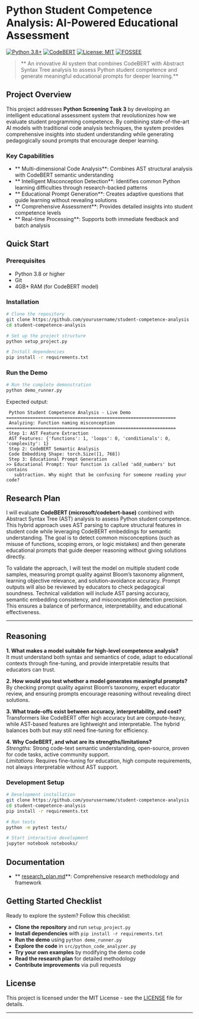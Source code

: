 # Python Student Competence Analysis: AI-Powered Educational Assessment

[![Python 3.8+](https://img.shields.io/badge/python-3.8+-blue.svg)](https://www.python.org/downloads/)
[![CodeBERT](https://img.shields.io/badge/Model-CodeBERT-green.svg)](https://github.com/microsoft/CodeBERT)
[![License: MIT](https://img.shields.io/badge/License-MIT-yellow.svg)](https://opensource.org/licenses/MIT)
[![FOSSEE](https://img.shields.io/badge/Project-FOSSEE%20Internship-orange.svg)]()

> ** An innovative AI system that combines CodeBERT with Abstract Syntax Tree analysis to assess Python student competence and generate meaningful educational prompts for deeper learning.**

## Project Overview

This project addresses **Python Screening Task 3** by developing an intelligent educational assessment system that revolutionizes how we evaluate student programming competence. By combining state-of-the-art AI models with traditional code analysis techniques, the system provides comprehensive insights into student understanding while generating pedagogically sound prompts that encourage deeper learning.

###  Key Capabilities

- ** Multi-dimensional Code Analysis**: Combines AST structural analysis with CodeBERT semantic understanding
- ** Intelligent Misconception Detection**: Identifies common Python learning difficulties through research-backed patterns
- ** Educational Prompt Generation**: Creates adaptive questions that guide learning without revealing solutions
- ** Comprehensive Assessment**: Provides detailed insights into student competence levels
- ** Real-time Processing**: Supports both immediate feedback and batch analysis

##  Quick Start

### Prerequisites

- Python 3.8 or higher
- Git
- 4GB+ RAM (for CodeBERT model)

### Installation

```bash
# Clone the repository
git clone https://github.com/yourusername/student-competence-analysis
cd student-competence-analysis

# Set up the project structure
python setup_project.py

# Install dependencies
pip install -r requirements.txt
```

### Run the Demo

```bash
# Run the complete demonstration
python demo_runner.py
```

Expected output:
```
 Python Student Competence Analysis - Live Demo
================================================================
 Analyzing: Function naming misconception
================================================================
 Step 1: AST Feature Extraction
 AST Features: {'functions': 1, 'loops': 0, 'conditionals': 0, 'complexity': 1}
 Step 2: CodeBERT Semantic Analysis
 Code Embedding Shape: torch.Size([1, 768])
 Step 3: Educational Prompt Generation
>> Educational Prompt: Your function is called 'add_numbers' but contains 
   subtraction. Why might that be confusing for someone reading your code?
```


## Research Plan

I will evaluate **CodeBERT (microsoft/codebert-base)** combined with Abstract Syntax Tree (AST) analysis to assess Python student competence. This hybrid approach uses AST parsing to capture structural features in student code while leveraging CodeBERT embeddings for semantic understanding. The goal is to detect common misconceptions (such as misuse of functions, scoping errors, or logic mistakes) and then generate educational prompts that guide deeper reasoning without giving solutions directly.

To validate the approach, I will test the model on multiple student code samples, measuring prompt quality against Bloom’s taxonomy alignment, learning objective relevance, and solution-avoidance accuracy. Prompt outputs will also be reviewed by educators to check pedagogical soundness. Technical validation will include AST parsing accuracy, semantic embedding consistency, and misconception detection precision. This ensures a balance of performance, interpretability, and educational effectiveness.

---

## Reasoning

**1. What makes a model suitable for high-level competence analysis?**  
It must understand both syntax and semantics of code, adapt to educational contexts through fine-tuning, and provide interpretable results that educators can trust.

**2. How would you test whether a model generates meaningful prompts?**  
By checking prompt quality against Bloom’s taxonomy, expert educator review, and ensuring prompts encourage reasoning without revealing direct solutions.

**3. What trade-offs exist between accuracy, interpretability, and cost?**  
Transformers like CodeBERT offer high accuracy but are compute-heavy, while AST-based features are lightweight and interpretable. The hybrid balances both but may still need fine-tuning for efficiency.

**4. Why CodeBERT, and what are its strengths/limitations?**  
*Strengths*: Strong code-text semantic understanding, open-source, proven for code tasks, active community support.  
*Limitations*: Requires fine-tuning for education, high compute requirements, not always interpretable without AST support.


### Development Setup
```bash
# Development installation
git clone https://github.com/yourusername/student-competence-analysis
cd student-competence-analysis
pip install -r requirements.txt

# Run tests
python -m pytest tests/

# Start interactive development
jupyter notebook notebooks/
```

## Documentation

- ** [research_plan.md](research_plan.md)**: Comprehensive research methodology and framework

## Getting Started Checklist

Ready to explore the system? Follow this checklist:

- **Clone the repository** and run `setup_project.py`
- **Install dependencies** with `pip install -r requirements.txt`
- **Run the demo** using `python demo_runner.py`
- **Explore the code** in `src/python_code_analyzer.py`
- **Try your own examples** by modifying the demo code
- **Read the research plan** for detailed methodology
- **Contribute improvements** via pull requests

## License

This project is licensed under the MIT License - see the [LICENSE](LICENSE) file for details.




---
